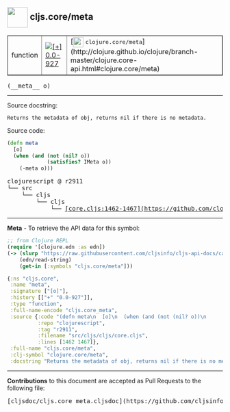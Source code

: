 ## <img width="48px" valign="middle" src="http://i.imgur.com/Hi20huC.png"> cljs.core/meta

 <table border="1">
<tr>

<td>function</td>
<td><a href="https://github.com/cljsinfo/cljs-api-docs/tree/0.0-927"><img valign="middle" alt="[+] 0.0-927" src="https://img.shields.io/badge/+-0.0--927-lightgrey.svg"></a> </td>
<td>
[<img height="24px" valign="middle" src="http://i.imgur.com/1GjPKvB.png"> <samp>clojure.core/meta</samp>](http://clojure.github.io/clojure/branch-master/clojure.core-api.html#clojure.core/meta)
</td>
</tr>
</table>

 <samp>
(__meta__ o)<br>
</samp>

---




Source docstring:

```
Returns the metadata of obj, returns nil if there is no metadata.
```

Source code:

```clj
(defn meta
  [o]
  (when (and (not (nil? o))
             (satisfies? IMeta o))
    (-meta o)))
```

 <pre>
clojurescript @ r2911
└── src
    └── cljs
        └── cljs
            └── <ins>[core.cljs:1462-1467](https://github.com/clojure/clojurescript/blob/r2911/src/cljs/cljs/core.cljs#L1462-L1467)</ins>
</pre>


---

__Meta__ - To retrieve the API data for this symbol:

```clj
;; from Clojure REPL
(require '[clojure.edn :as edn])
(-> (slurp "https://raw.githubusercontent.com/cljsinfo/cljs-api-docs/catalog/cljs-api.edn")
    (edn/read-string)
    (get-in [:symbols "cljs.core/meta"]))
```

```clj
{:ns "cljs.core",
 :name "meta",
 :signature ["[o]"],
 :history [["+" "0.0-927"]],
 :type "function",
 :full-name-encode "cljs.core_meta",
 :source {:code "(defn meta\n  [o]\n  (when (and (not (nil? o))\n             (satisfies? IMeta o))\n    (-meta o)))",
          :repo "clojurescript",
          :tag "r2911",
          :filename "src/cljs/cljs/core.cljs",
          :lines [1462 1467]},
 :full-name "cljs.core/meta",
 :clj-symbol "clojure.core/meta",
 :docstring "Returns the metadata of obj, returns nil if there is no metadata."}

```

---

__Contributions__ to this document are accepted as Pull Requests to the following file:

 <pre>
[cljsdoc/cljs.core_meta.cljsdoc](https://github.com/cljsinfo/cljs-api-docs/blob/master/cljsdoc/cljs.core_meta.cljsdoc)
</pre>

